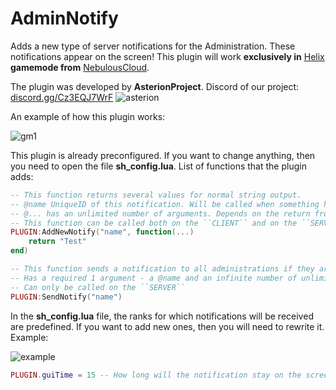 # AdminNotify
Adds a new type of server notifications for the Administration. These notifications appear on the screen! This plugin will work **exclusively in** [Helix](https://github.com/NebulousCloud/helix) **gamemode 
from** [NebulousCloud](https://github.com/NebulousCloud).

The plugin was developed by **AsterionProject**. Discord of our project: [discord.gg/Cz3EQJ7WrF](https://discord.gg/Cz3EQJ7WrF)
![asterion](https://i.imgur.com/qJtYDKM.png)


An example of how this plugin works:

![gm1](https://i.imgur.com/P4HDh5x.png)
 
 This plugin is already preconfigured. If you want to change anything, then you need to open the file **sh_config.lua**.
 List of functions that the plugin adds:
 ```lua
 -- This function returns several values for normal string output.
 -- @name UniqueID of this notification. Will be called when something happens on the server.
 -- @... has an unlimited number of arguments. Depends on the return from the script call
 -- This function can be called both on the ``CLIENT`` and on the ``SERVER``.
 PLUGIN:AddNewNotify("name", function(...)
     return "Test"
 end)
 
 -- This function sends a notification to all administrations if they are specified in the **sh_config.lua** file
 -- Has a required 1 argument - a @name and an infinite number of unlimited
 -- Can only be called on the ``SERVER``
 PLUGIN:SendNotify("name")
 ```
 
In the **sh_config.lua** file, the ranks for which notifications will be received are predefined. If you want to add new ones, then you will need to rewrite it. Example:

![example](https://i.imgur.com/35rnnqR.png)

```lua
PLUGIN.guiTime = 15 -- How long will the notification stay on the screen
```
